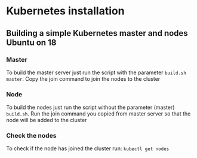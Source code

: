 # Kubernetes installation
## Building a simple Kubernetes master and nodes Ubuntu on 18

### Master
To build the master server just run the script with the parameter `build.sh master`.
Copy the join command to join the nodes to the cluster

### Node
To build the nodes just run the script without the parameter (master) `build.sh`.
Run the join command you copied from master server so that the node will be added to the cluster

### Check the nodes
To check if the node has joined the cluster run:
`kubectl get nodes`
